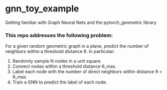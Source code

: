 # gnn_toy_example
Getting familiar with Graph Neural Nets and the pytorch_geometric library

### This repo addresses the following problem:

For a given random geometric graph in a plane, predict the number of
neighbors within a threshold distance θ. In particular:

1. Randomly sample N nodes in a unit square.
2. Connect nodes within a threshold distance θ_max.
3. Label each node with the number of direct neighbors within
  distance θ < θ_max.
4. Train a GNN to predict the label of each node.
